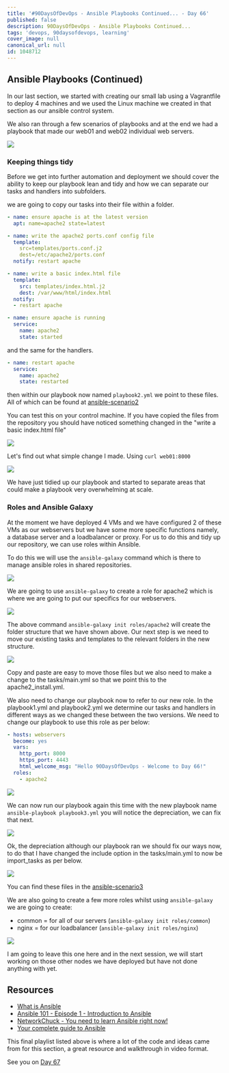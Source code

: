 ```yaml
---
title: '#90DaysOfDevOps - Ansible Playbooks Continued... - Day 66'
published: false
description: 90DaysOfDevOps - Ansible Playbooks Continued...
tags: 'devops, 90daysofdevops, learning'
cover_image: null
canonical_url: null
id: 1048712
---
```


## Ansible Playbooks (Continued)

In our last section, we started with creating our small lab using a Vagrantfile to deploy 4 machines and we used the Linux machine we created in that section as our ansible control system.

We also ran through a few scenarios of playbooks and at the end we had a playbook that made our web01 and web02 individual web servers.

![](Images/Day66_config1.png)

### Keeping things tidy

Before we get into further automation and deployment we should cover the ability to keep our playbook lean and tidy and how we can separate our tasks and handlers into subfolders.

we are going to copy our tasks into their file within a folder.

```Yaml
- name: ensure apache is at the latest version
  apt: name=apache2 state=latest

- name: write the apache2 ports.conf config file
  template:
    src=templates/ports.conf.j2
    dest=/etc/apache2/ports.conf
  notify: restart apache

- name: write a basic index.html file
  template:
    src: templates/index.html.j2
    dest: /var/www/html/index.html
  notify:
  - restart apache

- name: ensure apache is running
  service:
    name: apache2
    state: started
```

and the same for the handlers.

```Yaml
- name: restart apache
  service:
    name: apache2
    state: restarted
```

then within our playbook now named `playbook2.yml` we point to these files. All of which can be found at [ansible-scenario2](Days/../Configmgmt/ansible-scenario2/)

You can test this on your control machine. If you have copied the files from the repository you should have noticed something changed in the "write a basic index.html file"

![](Images/Day66_config2.png)

Let's find out what simple change I made. Using `curl web01:8000`

![](Images/Day66_config3.png)

We have just tidied up our playbook and started to separate areas that could make a playbook very overwhelming at scale.

### Roles and Ansible Galaxy

At the moment we have deployed 4 VMs and we have configured 2 of these VMs as our webservers but we have some more specific functions namely, a database server and a loadbalancer or proxy. For us to do this and tidy up our repository, we can use roles within Ansible.

To do this we will use the `ansible-galaxy` command which is there to manage ansible roles in shared repositories.

![](Images/Day66_config4.png)

We are going to use `ansible-galaxy` to create a role for apache2 which is where we are going to put our specifics for our webservers.

![](Images/Day66_config5.png)

The above command `ansible-galaxy init roles/apache2` will create the folder structure that we have shown above. Our next step is we need to move our existing tasks and templates to the relevant folders in the new structure.

![](Images/Day66_config6.png)

Copy and paste are easy to move those files but we also need to make a change to the tasks/main.yml so that we point this to the apache2_install.yml.

We also need to change our playbook now to refer to our new role. In the playbook1.yml and playbook2.yml we determine our tasks and handlers in different ways as we changed these between the two versions. We need to change our playbook to use this role as per below:

```Yaml
- hosts: webservers
  become: yes
  vars:
    http_port: 8000
    https_port: 4443
    html_welcome_msg: "Hello 90DaysOfDevOps - Welcome to Day 66!"
  roles:
    - apache2
```

![](Images/Day66_config7.png)

We can now run our playbook again this time with the new playbook name `ansible-playbook playbook3.yml` you will notice the depreciation, we can fix that next.

![](Images/Day66_config8.png)

Ok, the depreciation although our playbook ran we should fix our ways now, to do that I have changed the include option in the tasks/main.yml to now be import_tasks as per below.

![](Images/Day66_config9.png)

You can find these files in the [ansible-scenario3](Days/Configmgmt/ansible-scenario3)

We are also going to create a few more roles whilst using `ansible-galaxy` we are going to create:

- common = for all of our servers (`ansible-galaxy init roles/common`)
- nginx = for our loadbalancer (`ansible-galaxy init roles/nginx`)

![](Images/Day66_config10.png)

I am going to leave this one here and in the next session, we will start working on those other nodes we have deployed but have not done anything with yet.

## Resources

- [What is Ansible](https://www.youtube.com/watch?v=1id6ERvfozo)
- [Ansible 101 - Episode 1 - Introduction to Ansible](https://www.youtube.com/watch?v=goclfp6a2IQ)
- [NetworkChuck - You need to learn Ansible right now!](https://www.youtube.com/watch?v=5hycyr-8EKs&t=955s)
- [Your complete guide to Ansible](https://www.youtube.com/playlist?list=PLnFWJCugpwfzTlIJ-JtuATD2MBBD7_m3u)

This final playlist listed above is where a lot of the code and ideas came from for this section, a great resource and walkthrough in video format.

See you on [Day 67](day67.md)